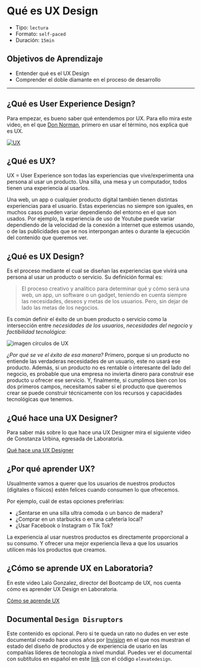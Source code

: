 # Qué es UX Design

- Tipo: `lectura`
- Formato: `self-paced`
- Duración: `15min`

## Objetivos de Aprendizaje

- Entender qué es el UX Design
- Comprender el doble diamante en el proceso de desarrollo

***

## ¿Qué es User Experience Design?

Para empezar, es bueno saber qué entendemos por UX. Para ello mira este video,
en el que [Don Norman](https://es.wikipedia.org/wiki/Donald_Norman), primero en
usar el término, nos explica qué es UX.

[![UX](https://i.ytimg.com/vi/9BdtGjoIN4E/0.jpg)](https://www.youtube.com/watch?v=9BdtGjoIN4E&cc_lang_pref=es&cc_load_policy=1)

## ¿Qué es UX?

UX = User Experience son todas las experiencias que vive/experimenta una persona
al usar un producto. Una silla, una mesa y un computador, todos tienen una
experiencia al usarlos.

Una web, un app o cualquier producto digital también tienen distintas
experiencias para el usuario. Estas experiencias no siempre son iguales, en
muchos casos pueden variar dependiendo del entorno en el que son usados. Por
ejemplo, la experiencia de uso de Youtube puede variar dependiendo de la
velocidad de la conexión a internet que estemos usando, o de las publicidades
que se nos interpongan antes o durante la ejecución del contenido que queremos
ver.

## ¿Qué es UX Design?

Es el proceso mediante el cual se diseñan las experiencias que vivirá una
persona al usar un producto o servicio. Su definición formal es:

> El proceso creativo y analítico para determinar qué y cómo será una web, un
  app, un software o un gadget, teniendo en cuenta siempre las necesidades,
  deseos y metas de los usuarios. Pero, sin dejar de lado las metas de los
  negocios.

Es común definir el éxito de un buen
producto o servicio como la intersección entre _necesidades de los usuarios_,
_necesidades del negocio_ y _factibilidad tecnológica_:

![imagen círculos de UX](https://lh3.googleusercontent.com/wxrUaO8vqkQW0jb70jrBAcCgBJhRwffdlXVRf00VKY8IEJnr0btCeQ8HOKmGoQZ_QD9tNCLBC3Ke8EccXJ7riNKy1kSkQMOxADOW3GM3Py9HUXlucrlO9B_FA6xEbN5FGwWP0zrulFo)

_¿Por qué se ve el éxito de esa manera?_ Primero, porque si un producto no
entiende las verdaderas necesidades de un usuario, este no usará ese producto.
Además, si un producto no es rentable o interesante del lado del negocio, es
probable que una empresa no invierta dinero para construir ese producto u
ofrecer ese servicio. Y, finalmente, si cumplimos bien con los dos primeros
campos, necesitamos saber si el producto que queremos crear se puede construir
técnicamente con los recursos y capacidades tecnológicas que tenemos.

## ¿Qué hace una UX Designer?

Para saber más sobre lo que hace una UX Designer mira el siguiente video de
Constanza Urbina, egresada de Laboratoria.

[Qué hace una UX Designer](https://www.youtube.com/watch?v=PQtDFGZhFzc&feature=youtu.be )

## ¿Por qué aprender UX?

Usualmente vamos a querer que los usuarios de nuestros productos (digitales o
físicos) estén felices cuando consumen lo que ofrecemos.

Por ejemplo, cuál de estas opciones preferirías:

- ¿Sentarse en una silla ultra comoda o un banco de madera?
- ¿Comprar en un starbucks o en una cafetería local?
- ¿Usar Facebook o Instagram o Tik Tok?

La experiencia al usar nuestros productos es directamente proporcional a su
consumo. Y ofrecer una mejor experiencia lleva a que los usuarios utilicen más
los productos que creamos.

## ¿Cómo se aprende UX en Laboratoria?

En este video Lalo Gonzalez, director del Bootcamp de UX, nos cuenta cómo es
aprender UX Design en Laboratoria.

[Cómo se aprende UX](https://www.youtube.com/watch?v=MW2qV3oZtCw&feature=youtu.be)


## Documental `Design Disruptors`

Este contenido es opcional. Pero si te queda un rato no dudes en ver este
documental creado hace unos años por [Invision](http://invisionapp.com/) en el
que nos muestran el estado del diseño de productos y de experiencia de usario en
las compañías líderes de tecnología a nivel mundial. Puedes ver el documental
con subtítulos en español en este [link](https://www.designdisruptors.com/priority-access)
con el código `elevatedesign`.